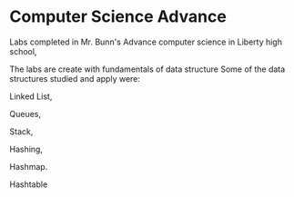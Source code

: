 # Computer Science Advance 
Labs completed in Mr. Bunn's Advance computer science in Liberty high school,



The labs are create with fundamentals of data structure
Some of the data structures studied and apply were:

Linked List, 

Queues, 

Stack, 

Hashing,

Hashmap. 

Hashtable
  
